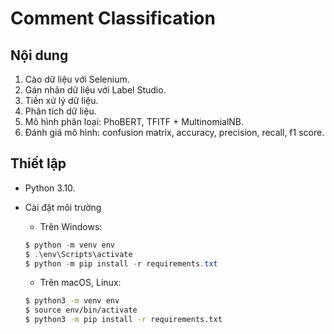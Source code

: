 # Comment Classification

## Nội dung

1. Cào dữ liệu với Selenium.
2. Gán nhãn dữ liệu với Label Studio.
3. Tiền xử lý dữ liệu.
4. Phân tích dữ liệu.
5. Mô hình phân loại: PhoBERT, TFITF + MultinomialNB.
6. Đánh giá mô hình: confusion matrix, accuracy, precision, recall, f1 score.

## Thiết lập

- Python 3.10.
- Cài đặt môi trường
  - Trên Windows:

  ```powershell
  $ python -m venv env
  $ .\env\Scripts\activate
  $ python -m pip install -r requirements.txt
  ```

  - Trên macOS, Linux:

  ```bash
  $ python3 -m venv env
  $ source env/bin/activate
  $ python3 -m pip install -r requirements.txt
  ```
